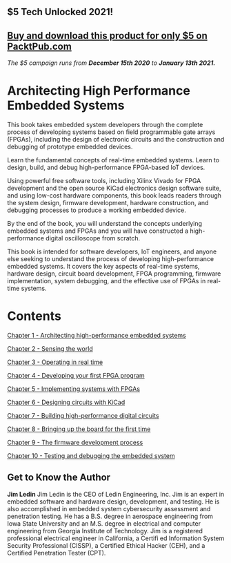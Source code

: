 ## $5 Tech Unlocked 2021!
[Buy and download this product for only $5 on PacktPub.com](https://www.packtpub.com/)
-----
*The $5 campaign         runs from __December 15th 2020__ to __January 13th 2021.__*

# Architecting High Performance Embedded Systems

This book takes embedded system developers through the complete process of developing systems based on field programmable gate arrays (FPGAs), including the design of electronic circuits and the construction and debugging of prototype embedded devices.

Learn the fundamental concepts of real-time embedded systems. Learn to design, build, and debug high-performance FPGA-based IoT devices.

Using powerful free software tools, including Xilinx Vivado for FPGA development and the open source KiCad electronics design software suite, and using low-cost hardware components, this book leads readers through the system design, firmware development, hardware construction, and debugging processes to produce a working embedded device.

By the end of the book, you will understand the concepts underlying embedded systems and FPGAs and you will have constructed a high-performance digital oscilloscope from scratch.

This book is intended for software developers, IoT engineers, and anyone else seeking to understand the process of developing high-performance embedded systems. It covers the key aspects of real-time systems, hardware design, circuit board development, FPGA programming, firmware implementation, system debugging, and the effective use of FPGAs in real-time systems.

# Contents

[Chapter  1 - Architecting high-performance embedded systems](Chapter01/README.md)

[Chapter  2 - Sensing the world](Chapter02/README.md)

[Chapter  3 - Operating in real time](Chapter03/README.md)

[Chapter  4 - Developing your first FPGA program](Chapter04/README.md)

[Chapter  5 - Implementing systems with FPGAs](Chapter05/README.md)

[Chapter  6 - Designing circuits with KiCad](Chapter06/README.md)

[Chapter  7 - Building high-performance digital circuits](Chapter07/README.md)

[Chapter  8 - Bringing up the board for the first time](Chapter08/README.md)

[Chapter  9 - The firmware development process](Chapter09/README.md)

[Chapter 10 - Testing and debugging the embedded system](Chapter10/README.md)


## Get to Know the Author
**Jim Ledin**
Jim Ledin is the CEO of Ledin Engineering, Inc. Jim is an expert in embedded software and hardware design, development, and testing. He is also accomplished in embedded system cybersecurity assessment and penetration testing. He has a B.S. degree in aerospace engineering from Iowa State University and an M.S. degree in electrical and computer engineering from Georgia Institute of Technology. Jim is a registered professional electrical engineer in California, a Certifi ed Information System Security Professional (CISSP), a Certified Ethical Hacker (CEH), and a Certified Penetration Tester (CPT).
